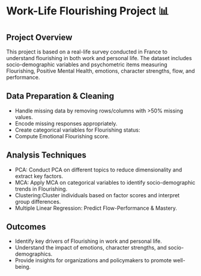 # Work-Life Flourishing Project 📊

## Project Overview
This project is based on a real-life survey conducted in France to understand flourishing in both work and personal life. The dataset includes socio-demographic variables and psychometric items measuring Flourishing, Positive Mental Health, emotions, character strengths, flow, and performance.

## Data Preparation & Cleaning
- Handle missing data by removing rows/columns with >50% missing values.
- Encode missing responses appropriately.
- Create categorical variables for Flourishing status:
- Compute Emotional Flourishing score.

## Analysis Techniques
- PCA: Conduct PCA on different topics to reduce dimensionality and extract key factors.
- MCA: Apply MCA on categorical variables to identify socio-demographic trends in Flourishing.
- Clustering:Cluster individuals based on factor scores and interpret group differences.
- Multiple Linear Regression: Predict Flow-Performance & Mastery.

## Outcomes
- Identify key drivers of Flourishing in work and personal life.
- Understand the impact of emotions, character strengths, and socio-demographics.
- Provide insights for organizations and policymakers to promote well-being.
